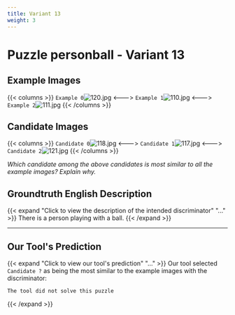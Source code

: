 ```yaml
---
title: Variant 13
weight: 3
---
```


# Puzzle personball - Variant 13

## Example Images
{{< columns >}}
`Example 0`![120.jpg](/natscene_data/images/120.jpg)
<--->
`Example 1`![110.jpg](/natscene_data/images/110.jpg)
<--->
`Example 2`![111.jpg](/natscene_data/images/111.jpg)
{{< /columns >}}

## Candidate Images
{{< columns >}}
`Candidate 0`![118.jpg](/natscene_data/images/118.jpg)
<--->
`Candidate 1`![117.jpg](/natscene_data/images/117.jpg)
<--->
`Candidate 2`![121.jpg](/natscene_data/images/121.jpg)
{{< /columns >}}

*Which candidate among the above candidates is most similar to all the example images? Explain why.*

## Groundtruth English Description

{{< expand "Click to view the description of the intended discriminator" "..." >}}
There is a person playing with a ball.
{{< /expand >}}

---



## Our Tool's Prediction

{{< expand "Click to view our tool's prediction" "..." >}}
Our tool selected `Candidate ?` as being the most similar to the example images with the discriminator:
```plaintext
The tool did not solve this puzzle
```
{{< /expand >}}

